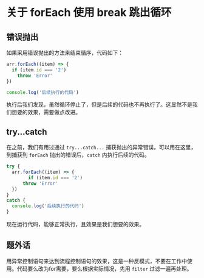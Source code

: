 # 关于 forEach 使用 break 跳出循环

## 错误抛出

如果采用错误抛出的方法来结束循序，代码如下：

```js
arr.forEach((item) => {
  if (item.id === '2')
    throw 'Error'
})

console.log('后续执行的代码')
```

执行后我们发现，虽然循环停止了，但是后续的代码也不再执行了。这显然不是我们想要的效果，需要做点改进。

## try...catch

在之前，我们有用过通过 `try...catch...` 捕获抛出的异常错误，可以用在这里，到捕获到 `forEach` 抛出的错误后，`catch` 内执行后续的代码。

```js
try {
  arr.forEach((item) => {
    	if (item.id === '2')
      throw 'Error'
  })
}
catch {
  console.log('后续执行的代码')
}
```

现在运行代码，能够正常执行，且效果是我们想要的效果。

## 题外话

用异常控制语句来达到流程控制语句的效果，这是一种反模式，不要在工作中使用。代码要么改为for需要，要么根据实际情况，先用 `filter` 过滤一遍再处理。